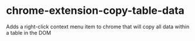 # chrome-extension-copy-table-data
Adds a right-click context menu item to chrome that will copy all data within a table in the DOM
